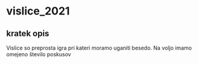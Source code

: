 # vislice_2021

## kratek opis

Vislice so preprosta igra pri kateri moramo uganiti besedo.
Na voljo imamo omejeno število poskusov